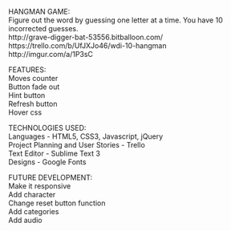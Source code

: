 <p>HANGMAN GAME:<br>
Figure out the word by guessing one letter at a time. You have 10 incorrected guesses.<br>
http://grave-digger-bat-53556.bitballoon.com/<br>
https://trello.com/b/UfJXJo46/wdi-10-hangman<br>
http://imgur.com/a/1P3sC</p>

<p>FEATURES:<br>
Moves counter<br>
Button fade out<br>
Hint button<br>
Refresh button<br>
Hover css</p>

<p>TECHNOLOGIES USED:<br>
Languages - HTML5, CSS3, Javascript, jQuery<br>
Project Planning and User Stories - Trello<br>
Text Editor - Sublime Text 3<br>
Designs - Google Fonts</p>

FUTURE DEVELOPMENT:<br>
Make it responsive<br>
Add character<br>
Change reset button function<br>
Add categories<br>
Add audio</p>
